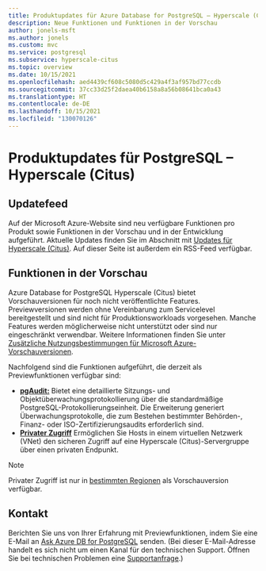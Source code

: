 ```yaml
---
title: Produktupdates für Azure Database for PostgreSQL – Hyperscale (Citus)
description: Neue Funktionen und Funktionen in der Vorschau
author: jonels-msft
ms.author: jonels
ms.custom: mvc
ms.service: postgresql
ms.subservice: hyperscale-citus
ms.topic: overview
ms.date: 10/15/2021
ms.openlocfilehash: aed4439cf608c5080d5c429a4f3af957bd77ccdb
ms.sourcegitcommit: 37cc33d25f2daea40b6158a8a56b08641bca0a43
ms.translationtype: HT
ms.contentlocale: de-DE
ms.lasthandoff: 10/15/2021
ms.locfileid: "130070126"
---
```

# <a name="product-updates-for-postgresql---hyperscale-citus"></a>Produktupdates für PostgreSQL – Hyperscale (Citus)

## <a name="updates-feed"></a>Updatefeed

Auf der Microsoft Azure-Website sind neu verfügbare Funktionen pro Produkt sowie Funktionen in der Vorschau und in der Entwicklung aufgeführt. Aktuelle Updates finden Sie im Abschnitt mit [Updates für Hyperscale (Citus)](https://azure.microsoft.com/updates/?category=databases&query=citus). Auf dieser Seite ist außerdem ein RSS-Feed verfügbar.

## <a name="features-in-preview"></a>Funktionen in der Vorschau

Azure Database for PostgreSQL Hyperscale (Citus) bietet Vorschauversionen für noch nicht veröffentlichte Features. Previewversionen werden ohne Vereinbarung zum Servicelevel bereitgestellt und sind nicht für Produktionsworkloads vorgesehen. Manche Features werden möglicherweise nicht unterstützt oder sind nur eingeschränkt verwendbar.  Weitere Informationen finden Sie unter [Zusätzliche Nutzungsbestimmungen für Microsoft Azure-Vorschauversionen](https://azure.microsoft.com/support/legal/preview-supplemental-terms/).

Nachfolgend sind die Funktionen aufgeführt, die derzeit als Previewfunktionen verfügbar sind:

* **[pgAudit:](concepts-hyperscale-audit.md)** Bietet eine detaillierte Sitzungs- und Objektüberwachungsprotokollierung über die standardmäßige PostgreSQL-Protokollierungseinheit. Die Erweiterung generiert Überwachungsprotokolle, die zum Bestehen bestimmter Behörden-, Finanz- oder ISO-Zertifizierungsaudits erforderlich sind.
* **[Privater Zugriff](concepts-hyperscale-private-access.md)**
  Ermöglichen Sie Hosts in einem virtuellen Netzwerk (VNet) den sicheren Zugriff auf eine Hyperscale (Citus)-Servergruppe über einen privaten Endpunkt.

> [!NOTE]
>
> Privater Zugriff ist nur in [bestimmten Regionen](concepts-hyperscale-limits.md#regions) als Vorschauversion verfügbar.

## <a name="contact-us"></a>Kontakt

Berichten Sie uns von Ihrer Erfahrung mit Previewfunktionen, indem Sie eine E-Mail an [Ask Azure DB for PostgreSQL](mailto:AskAzureDBforPostgreSQL@service.microsoft.com) senden.
(Bei dieser E-Mail-Adresse handelt es sich nicht um einen Kanal für den technischen Support. Öffnen Sie bei technischen Problemen eine [Supportanfrage](https://ms.portal.azure.com/#blade/Microsoft_Azure_Support/HelpAndSupportBlade/newsupportrequest).)
